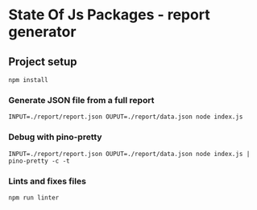 # State Of Js Packages - report generator

## Project setup
```
npm install
```

### Generate JSON file from a full report
```
INPUT=./report/report.json OUPUT=./report/data.json node index.js
```

### Debug with pino-pretty
```
INPUT=./report/report.json OUPUT=./report/data.json node index.js | pino-pretty -c -t
```

### Lints and fixes files
```
npm run linter
```
